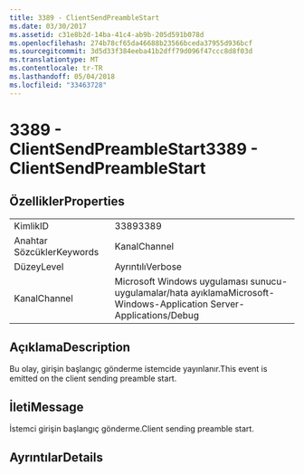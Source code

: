 ```yaml
---
title: 3389 - ClientSendPreambleStart
ms.date: 03/30/2017
ms.assetid: c31e8b2d-14ba-41c4-ab9b-205d591b078d
ms.openlocfilehash: 274b78cf65da46688b23566bceda37955d936bcf
ms.sourcegitcommit: 3d5d33f384eeba41b2dff79d096f47ccc8d8f03d
ms.translationtype: MT
ms.contentlocale: tr-TR
ms.lasthandoff: 05/04/2018
ms.locfileid: "33463728"
---
```

# <a name="3389---clientsendpreamblestart"></a><span data-ttu-id="f9b84-102">3389 - ClientSendPreambleStart</span><span class="sxs-lookup"><span data-stu-id="f9b84-102">3389 - ClientSendPreambleStart</span></span>
## <a name="properties"></a><span data-ttu-id="f9b84-103">Özellikler</span><span class="sxs-lookup"><span data-stu-id="f9b84-103">Properties</span></span>  
  
|||  
|-|-|  
|<span data-ttu-id="f9b84-104">Kimlik</span><span class="sxs-lookup"><span data-stu-id="f9b84-104">ID</span></span>|<span data-ttu-id="f9b84-105">3389</span><span class="sxs-lookup"><span data-stu-id="f9b84-105">3389</span></span>|  
|<span data-ttu-id="f9b84-106">Anahtar Sözcükler</span><span class="sxs-lookup"><span data-stu-id="f9b84-106">Keywords</span></span>|<span data-ttu-id="f9b84-107">Kanal</span><span class="sxs-lookup"><span data-stu-id="f9b84-107">Channel</span></span>|  
|<span data-ttu-id="f9b84-108">Düzey</span><span class="sxs-lookup"><span data-stu-id="f9b84-108">Level</span></span>|<span data-ttu-id="f9b84-109">Ayrıntılı</span><span class="sxs-lookup"><span data-stu-id="f9b84-109">Verbose</span></span>|  
|<span data-ttu-id="f9b84-110">Kanal</span><span class="sxs-lookup"><span data-stu-id="f9b84-110">Channel</span></span>|<span data-ttu-id="f9b84-111">Microsoft Windows uygulaması sunucu-uygulamalar/hata ayıklama</span><span class="sxs-lookup"><span data-stu-id="f9b84-111">Microsoft-Windows-Application Server-Applications/Debug</span></span>|  
  
## <a name="description"></a><span data-ttu-id="f9b84-112">Açıklama</span><span class="sxs-lookup"><span data-stu-id="f9b84-112">Description</span></span>  
 <span data-ttu-id="f9b84-113">Bu olay, girişin başlangıç gönderme istemcide yayınlanır.</span><span class="sxs-lookup"><span data-stu-id="f9b84-113">This event is emitted on the client sending preamble start.</span></span>  
  
## <a name="message"></a><span data-ttu-id="f9b84-114">İleti</span><span class="sxs-lookup"><span data-stu-id="f9b84-114">Message</span></span>  
 <span data-ttu-id="f9b84-115">İstemci girişin başlangıç gönderme.</span><span class="sxs-lookup"><span data-stu-id="f9b84-115">Client sending preamble start.</span></span>  
  
## <a name="details"></a><span data-ttu-id="f9b84-116">Ayrıntılar</span><span class="sxs-lookup"><span data-stu-id="f9b84-116">Details</span></span>
